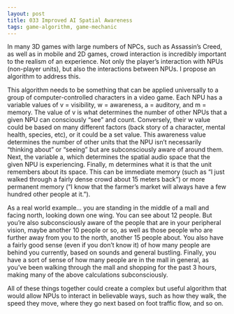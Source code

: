 ```yaml
---
layout: post
title: 033 Improved AI Spatial Awareness
tags: game-algorithm, game-mechanic
---
```

In many 3D games with large numbers of NPCs, such as Assassin’s Creed, as well as in mobile and 2D games, crowd interaction is incredibly important to the realism of an experience.  Not only the player’s interaction with NPUs (non-player units), but also the interactions between NPUs.  I propose an algorithm to address this.

This algorithm needs to be something that can be applied universally to a group of computer-controlled characters in a video game.  Each NPU has a variable values of v = visibility, w = awareness, a = auditory, and m = memory.  The value of v is what determines the number of other NPUs that a given NPU can consciously “see” and count.  Conversely, their w value could be based on many different factors (back story of a character, mental health, species, etc), or it could be a set value.  This awareness value determines the number of other units that the NPU isn’t necessarily “thinking about” or “seeing” but are subconsciously aware of around them.  Next, the variable a, which determines the spatial audio space that the given NPU is experiencing.  Finally, m determines what it is that the unit remembers about its space.  This can be immediate memory (such as “I just walked through a fairly dense crowd about 15 meters back”) or more permanent memory (“I know that the farmer’s market will always have a few hundred other people at it.”).

As a real world example... you are standing in the middle of a mall and facing north, looking down one wing.  You can see about 12 people.  But you’re also subconsciously aware of the people that are in your peripheral vision, maybe another 10 people or so, as well as those people who are further away from you to the north, another 15 people about.  You also have a fairly good sense (even if you don’t know it) of how many people are behind you currently, based on sounds and general bustling.  Finally, you have a sort of sense of how many people are in the mall in general, as you’ve been walking through the mall and shopping for the past 3 hours, making many of the above calculations subconsciously.

All of these things together could create a complex but useful algorithm that would allow NPUs to interact in believable ways, such as how they walk, the speed they move, where they go next based on foot traffic flow, and so on.